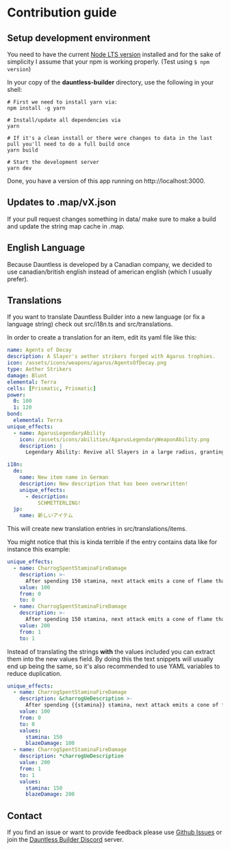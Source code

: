 # Contribution guide

## Setup development environment

You need to have the current [Node LTS version](https://nodejs.org/en/) installed and for the sake of simplicity I assume
that your npm is working properly. (Test using `$ npm version`)

In your copy of the **dauntless-builder** directory, use the following in your shell:

```shell
# First we need to install yarn via:
npm install -g yarn

# Install/update all dependencies via
yarn

# If it's a clean install or there were changes to data in the last pull you'll need to do a full build once
yarn build

# Start the development server
yarn dev
```

Done, you have a version of this app running on http://localhost:3000.

## Updates to .map/vX.json

If your pull request changes something in data/ make sure to make a build and update the string map cache in .map.

## English Language

Because Dauntless is developed by a Canadian company, we decided to use canadian/british english instead of
american english (which I usually prefer).

## Translations

If you want to translate Dauntless Builder into a new language (or fix a language string) check out src/i18n.ts and
src/translations.

In order to create a translation for an item, edit its yaml file like this:

```yaml
name: Agents of Decay
description: A Slayer's aether strikers forged with Agarus trophies.
icon: /assets/icons/weapons/agarus/AgentsOfDecay.png
type: Aether Strikers
damage: Blunt
elemental: Terra
cells: [Prismatic, Prismatic]
power:
  0: 100
  1: 120
bond:
  elemental: Terra
unique_effects:
  - name: AgarusLegendaryAbility
    icon: /assets/icons/abilities/AgarusLegendaryWeaponAbility.png
    description: |
      Legendary Ability: Revive all Slayers in a large radius, granting them healing over time and immunity to stagger. Usable while downed.

i18n:
  de:
    name: New item name in German
    description: New description that has been overwritten!
    unique_effects:
      - description:
          SCHMETTERLING!
  jp:
    name: 新しいアイテム
```

This will create new translation entries in src/translations/items.

You might notice that this is kinda terrible if the entry contains data like for instance this example:

```yaml
unique_effects:
  - name: CharrogSpentStaminaFireDamage
    description: >-
      After spending 150 stamina, next attack emits a cone of flame that deals +100 blaze damage to each unique target within the cone
    value: 100
    from: 0
    to: 0
  - name: CharrogSpentStaminaFireDamage
    description: >-
      After spending 150 stamina, next attack emits a cone of flame that deals +200 blaze damage to each unique target within the cone
    value: 200
    from: 1
    to: 1
```

Instead of translating the strings **with** the values included you can extract them into the new values field. By doing this
the text snippets will usually end up being the same, so it's also recommended to use YAML variables to reduce duplication.

```yaml
unique_effects:
  - name: CharrogSpentStaminaFireDamage
    description: &charrogUeDescription >-
      After spending {{stamina}} stamina, next attack emits a cone of flame that deals +{{blazeDamage}} blaze damage to each unique target within the cone
    value: 100
    from: 0
    to: 0
    values:
      stamina: 150
      blazeDamage: 100
  - name: CharrogSpentStaminaFireDamage
    description: *charrogUeDescription
    value: 200
    from: 1
    to: 1
    values:
      stamina: 150
      blazeDamage: 200
```

## Contact

If you find an issue or want to provide feedback please use
[Github Issues](https://github.com/atomicptr/dauntless-builder/issues) or join the
[Dauntless Builder Discord](https://discord.gg/hkMvhsfPjH) server.
